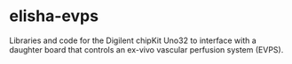 elisha-evps
===========

Libraries and code for the Digilent chipKit Uno32 to interface with a daughter board that controls an ex-vivo vascular perfusion system (EVPS). 